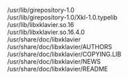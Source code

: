 /usr/lib/girepository-1.0  
/usr/lib/girepository-1.0/Xkl-1.0.typelib  
/usr/lib/libxklavier.so.16  
/usr/lib/libxklavier.so.16.4.0  
/usr/share/doc/libxklavier  
/usr/share/doc/libxklavier/AUTHORS  
/usr/share/doc/libxklavier/COPYING.LIB  
/usr/share/doc/libxklavier/NEWS  
/usr/share/doc/libxklavier/README  
